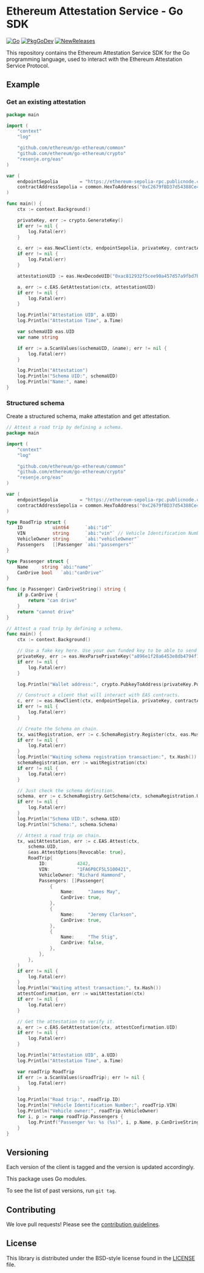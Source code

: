 # Ethereum Attestation Service - Go SDK

[![Go](https://github.com/janos/eas-sdk-go/workflows/Go/badge.svg)](https://github.com/janos/eas-sdk-go/actions)
[![PkgGoDev](https://pkg.go.dev/badge/resenje.org/eas)](https://pkg.go.dev/resenje.org/eas)
[![NewReleases](https://newreleases.io/badge.svg)](https://newreleases.io/github/janos/eas-sdk-go)

This repository contains the Ethereum Attestation Service SDK for the Go programming language, used to interact with the Ethereum Attestation Service Protocol.

## Example

### Get an existing attestation

```go
package main

import (
	"context"
	"log"

	"github.com/ethereum/go-ethereum/common"
	"github.com/ethereum/go-ethereum/crypto"
	"resenje.org/eas"
)

var (
	endpointSepolia        = "https://ethereum-sepolia-rpc.publicnode.com/"
	contractAddressSepolia = common.HexToAddress("0xC2679fBD37d54388Ce493F1DB75320D236e1815e")
)

func main() {
	ctx := context.Background()

	privateKey, err := crypto.GenerateKey()
	if err != nil {
		log.Fatal(err)
	}

	c, err := eas.NewClient(ctx, endpointSepolia, privateKey, contractAddressSepolia, nil)
	if err != nil {
		log.Fatal(err)
	}

	attestationUID := eas.HexDecodeUID("0xac812932f5cee90a457d57a9fbd7b142b21ba99b809f982bbf86947f295281ff")

	a, err := c.EAS.GetAttestation(ctx, attestationUID)
	if err != nil {
		log.Fatal(err)
	}

	log.Println("Attestation UID", a.UID)
	log.Println("Attestation Time", a.Time)

	var schemaUID eas.UID
	var name string

	if err := a.ScanValues(&schemaUID, &name); err != nil {
		log.Fatal(err)
	}

	log.Println("Attestation")
	log.Println("Schema UID:", schemaUID)
	log.Println("Name:", name)
}
```

### Structured schema

Create a structured schema, make attestation and get attestation.

```go
// Attest a road trip by defining a schema.
package main

import (
	"context"
	"log"

	"github.com/ethereum/go-ethereum/common"
	"github.com/ethereum/go-ethereum/crypto"
	"resenje.org/eas"
)

var (
	endpointSepolia        = "https://ethereum-sepolia-rpc.publicnode.com/"
	contractAddressSepolia = common.HexToAddress("0xC2679fBD37d54388Ce493F1DB75320D236e1815e")
)

type RoadTrip struct {
	ID           uint64      `abi:"id"`
	VIN          string      `abi:"vin"` // Vehicle Identification Number
	VehicleOwner string      `abi:"vehicleOwner"`
	Passengers   []Passenger `abi:"passengers"`
}

type Passenger struct {
	Name     string `abi:"name"`
	CanDrive bool   `abi:"canDrive"`
}

func (p Passenger) CanDriveString() string {
	if p.CanDrive {
		return "can drive"
	}
	return "cannot drive"
}

// Attest a road trip by defining a schema.
func main() {
	ctx := context.Background()

	// Use a fake key here. Use your own funded key to be able to send transactions.
	privateKey, err := eas.HexParsePrivateKey("a896e1f28a6453e8db4794f11ea185befd04c4e4f06790e37e8d1cc90a611948")
	if err != nil {
		log.Fatal(err)
	}

	log.Println("Wallet address:", crypto.PubkeyToAddress(privateKey.PublicKey))

	// Construct a client that will interact with EAS contracts.
	c, err := eas.NewClient(ctx, endpointSepolia, privateKey, contractAddressSepolia, nil)
	if err != nil {
		log.Fatal(err)
	}

	// Create the Schema on chain.
	tx, waitRegistration, err := c.SchemaRegistry.Register(ctx, eas.MustNewSchema(RoadTrip{}), common.Address{}, true)
	if err != nil {
		log.Fatal(err)
	}
	log.Println("Waiting schema registration transaction:", tx.Hash())
	schemaRegistration, err := waitRegistration(ctx)
	if err != nil {
		log.Fatal(err)
	}

	// Just check the schema definition.
	schema, err := c.SchemaRegistry.GetSchema(ctx, schemaRegistration.UID)
	if err != nil {
		log.Fatal(err)
	}
	log.Println("Schema UID:", schema.UID)
	log.Println("Schema:", schema.Schema)

	// Attest a road trip on chain.
	tx, waitAttestation, err := c.EAS.Attest(ctx,
		schema.UID,
		&eas.AttestOptions{Revocable: true},
		RoadTrip{
			ID:           4242,
			VIN:          "1FA6P8CF5L5100421",
			VehicleOwner: "Richard Hammond",
			Passengers: []Passenger{
				{
					Name:     "James May",
					CanDrive: true,
				},
				{
					Name:     "Jeremy Clarkson",
					CanDrive: true,
				},
				{
					Name:     "The Stig",
					CanDrive: false,
				},
			},
		},
	)
	if err != nil {
		log.Fatal(err)
	}
	log.Println("Waiting attest transaction:", tx.Hash())
	attestConfirmation, err := waitAttestation(ctx)
	if err != nil {
		log.Fatal(err)
	}

	// Get the attestation to verify it.
	a, err := c.EAS.GetAttestation(ctx, attestConfirmation.UID)
	if err != nil {
		log.Fatal(err)
	}

	log.Println("Attestation UID", a.UID)
	log.Println("Attestation Time", a.Time)

	var roadTrip RoadTrip
	if err := a.ScanValues(&roadTrip); err != nil {
		log.Fatal(err)
	}

	log.Println("Road trip:", roadTrip.ID)
	log.Println("Vehicle Identification Number:", roadTrip.VIN)
	log.Println("Vehicle owner:", roadTrip.VehicleOwner)
	for i, p := range roadTrip.Passengers {
		log.Printf("Passenger %v: %s (%s)", i, p.Name, p.CanDriveString())
	}
}
```

## Versioning

Each version of the client is tagged and the version is updated accordingly.

This package uses Go modules.

To see the list of past versions, run `git tag`.

## Contributing

We love pull requests! Please see the [contribution guidelines](CONTRIBUTING.md).

## License

This library is distributed under the BSD-style license found in the [LICENSE](LICENSE) file.
